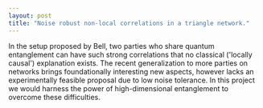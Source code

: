 ```yaml
---
layout: post
title: "Noise robust non-local correlations in a triangle network."
---
```


In the setup proposed by Bell, two parties who share quantum entanglement can have such strong correlations that no classical ('locally causal') explanation exists. The recent generalization to more parties on networks brings foundationally interesting new aspects, however lacks an experimentally feasible proposal due to low noise tolerance. In this project we would harness the power of high-dimensional entanglement to overcome these difficulties.